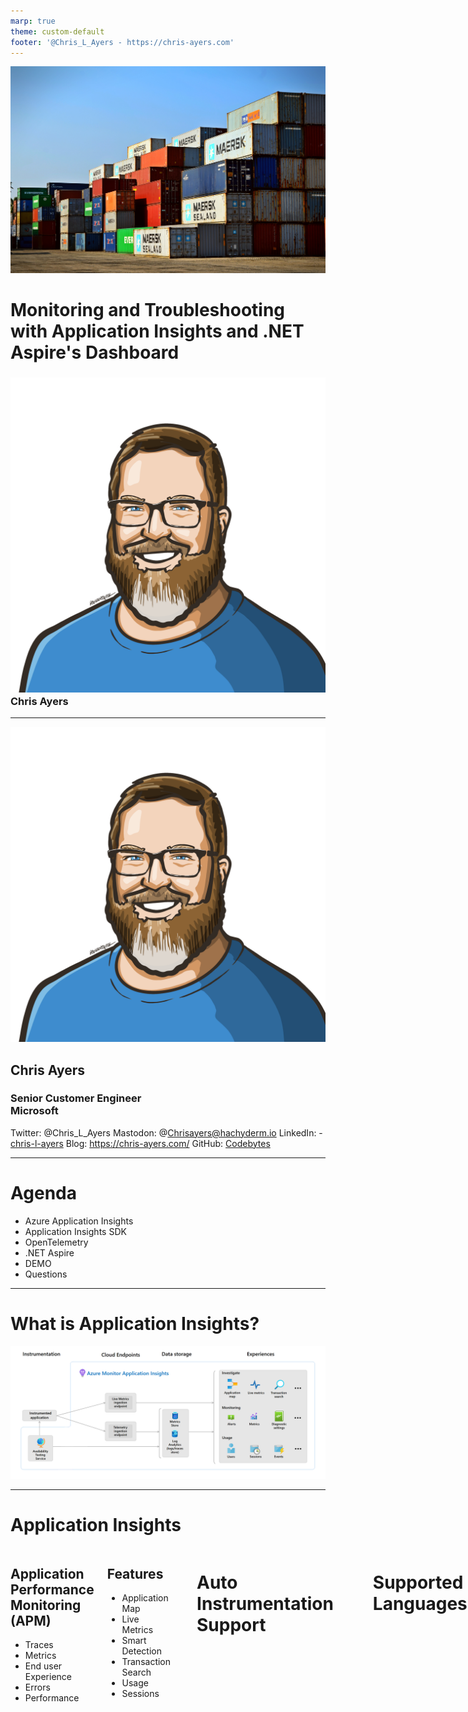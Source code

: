 ```yaml
---
marp: true
theme: custom-default
footer: '@Chris_L_Ayers - https://chris-ayers.com'
---
```


<!-- _footer: 'https://github.com/codebytes/app-insights' -->

![bg right](img/containers.jpg)
# Monitoring and Troubleshooting with Application Insights and .NET Aspire's Dashboard
### ![w:60px](./img/portrait.png) Chris Ayers

---

![bg left:40%](./img/portrait.png)

## Chris Ayers
### Senior Customer Engineer<br>Microsoft

<i class="fa-brands fa-twitter"></i> Twitter: @Chris\_L\_Ayers
<i class="fa-brands fa-mastodon"></i> Mastodon: @Chrisayers@hachyderm.io
<i class="fa-brands fa-linkedin"></i> LinkedIn: - [chris\-l\-ayers](https://linkedin.com/in/chris-l-ayers/)
<i class="fa fa-window-maximize"></i> Blog: [https://chris-ayers\.com/](https://chris-ayers.com/)
<i class="fa-brands fa-github"></i> GitHub: [Codebytes](https://github.com/codebytes)

---

# Agenda

- Azure Application Insights
- Application Insights SDK
- OpenTelemetry
- .NET Aspire
- DEMO
- Questions
  
---

# What is Application Insights?

![alt text](img/app-insights.png)

---

# Application Insights

<div class="columns">
<div>

## Application Performance Monitoring (APM)

- Traces
- Metrics
- End user Experience
- Errors
- Performance

</div>
<div>

## Features

- Application Map
- Live Metrics
- Smart Detection
- Transaction Search
- Usage
- Sessions

</div>

---

# Auto Instrumentation Support

| Environment / Provider | .NETFramework | .NET |  Java | Node.js | Python |
| --- | --- | --- | --- | --- | --- |
| Azure App Service on Windows  | ✅ | ✅ |  ✅ |  ✅ | ❌ |
| Azure App Service on Linux  | ❌ | ✅ | ✅ | ✅ | ✅ |
| Azure Functions - basic | ✅ | ✅ | ✅ | ✅ | ✅ |
| Azure Functions - dependencies | ❌ | ❌ | ✅ | ❌ | ❌ |
| Azure Kubernetes Service (AKS) | ❌ | ❌ | ✅ | ❌ | ❌ |
| VMs Windows | ✅ | ✅ | ✅ | ❌ | ❌ |
| Standalone agent | ❌ | ❌ | ✅ | ❌ | ❌ |

---

# Supported Languages

<div class="columns">
<div>

## OpenTelemetry Distro

- ASP.NET Core
- .NET
- Java
- Node.js
- Python

</div>
<div>

## SDK (Classic API)

- ASP.NET
- ASP.NET Core
- Java
- Node.js
- Python
- Javascript

</div>

---

# Application map

<div class="columns">
<div>

- Spot performance bottlenecks or failure hotspots across all components of your distributed application.
- Each node on the map represents an application component or its dependencies.

</div>
<div>

![alt text](img/application-map.png)

</div>
</div>

---

# Smart Detection

<div class="columns">
<div>

- Automatic alerts based on your app
- Triggers when outside the usual pattern.
- Alerts on custom or standard metrics.

</div>
<div>

![alt text](img/smart-detection.png)

</div>
</div>

---

# Live Metrics

- Validate a fix while it's released by watching performance and failure counts.
- Watch the effect of test loads and diagnose issues live.
- Get exception traces as they happen.

![bg right fit](img/live-metrics.png)

---

# Transaction Search

- Search in the Portal or Visual Studio
- Filter by Events
- Filter by custom properties
- Filter by exceptions
- Filter by performance
- Filter by dependencies

![bg right fit](img/transaction-search.png)

---

# Usage

- Sessions
- Users
- Page views
- Events
- Cohorts
- Funnels

![bg right fit](img/usage.png)

---

# OpenTelemetry

- **OpenTelemetry** is an open-source observability framework.
- It provides:
  - **Metrics** (Quantitative data on performance)
  - **Logs** (Records of events)
  - **Traces** (Insights into request flows)
- Supports a wide range of programming languages and frameworks.
- Part of the **CNCF** (Cloud Native Computing Foundation).

---

# Why Use OpenTelemetry?

- **Vendor-Neutral**: Collect once, export to any observability platform (e.g., Prometheus, Grafana).
- **Unified Standard**: No need to integrate multiple tools for metrics, logs, and traces.
- **Full Stack Coverage**: From backend services to frontend apps.
- **Improved Monitoring**: Provides deeper insights into distributed systems.
- **Better Root Cause Analysis**: Visualizes the path of a request across services.

---

# Components of OpenTelemetry

- **API**: Defines how applications create and interact with telemetry data.
- **SDK**: Implements the API for different languages.
- **Instrumentation**: Automatically or manually collect data from code.
- **Collectors**: Agent or service that processes and exports telemetry data.
- **Exporters**: Sends data to a monitoring backend like Jaeger, Zipkin, or Prometheus.

---

# OpenTelemetry Collector

![alt text](image.png)

---

# Azure Monitor OpenTelemetry Distro

![alt text](image-1.png)

---

# DEMO TIME

---

![bg](img/questions.jpg)

---

# Resources 

<div class="columns">
<div>

## Links

- [Application Insights overview](https://learn.microsoft.com/en-us/azure/azure-monitor/app/app-insights-overview)
- [Enable Azure Monitor OpenTelemetry for .NET, Node.js, Python, and Java applications](https://learn.microsoft.com/en-us/azure/azure-monitor/app/opentelemetry-enable?tabs=aspnetcore)


</div>
<div>

## Chris Ayers 

<i class="fa-brands fa-twitter"></i> Twitter: @Chris\_L\_Ayers
<i class="fa-brands fa-mastodon"></i> Mastodon: @Chrisayers@hachyderm.io
<i class="fa-brands fa-linkedin"></i> LinkedIn: - [chris\-l\-ayers](https://linkedin.com/in/chris-l-ayers/)
<i class="fa fa-window-maximize"></i> Blog: [https://chris-ayers\.com/](https://chris-ayers.com/)
<i class="fa-brands fa-github"></i> GitHub: [Codebytes](https://github.com/codebytes)

</div>

</div>
